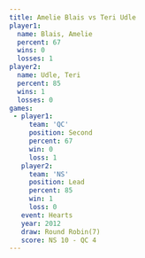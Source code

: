 ```yaml
---
title: Amelie Blais vs Teri Udle
player1:             
  name: Blais, Amelie
  percent: 67        
  wins: 0            
  losses: 1          
player2:             
  name: Udle, Teri   
  percent: 85        
  wins: 1            
  losses: 0          
games:
 - player1:          
     team: 'QC'      
     position: Second
     percent: 67     
     win: 0          
     loss: 1         
   player2:        
     team: 'NS'    
     position: Lead
     percent: 85   
     win: 1        
     loss: 0       
   event: Hearts       
   year: 2012          
   draw: Round Robin(7)
   score: NS 10 - QC 4 
---
```

